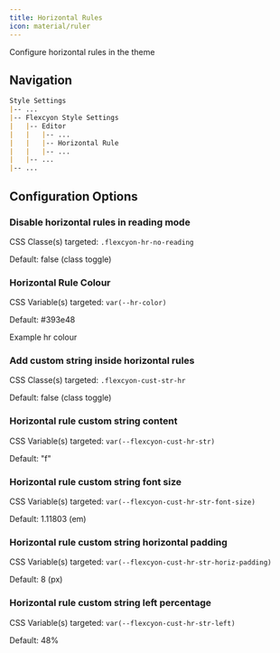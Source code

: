 ```yaml
---
title: Horizontal Rules
icon: material/ruler
---
```


Configure horizontal rules in the theme

## Navigation

```md
Style Settings
|-- ...
|-- Flexcyon Style Settings
|   |-- Editor
|   |   |-- ...
|   |   |-- Horizontal Rule
|   |   |-- ...
|   |-- ...
|-- ...
```

## Configuration Options

### Disable horizontal rules in reading mode
CSS Classe(s) targeted: `.flexcyon-hr-no-reading`

Default: false (class toggle)

### Horizontal Rule Colour
CSS Variable(s) targeted: `var(--hr-color)`

Default: #393e48

<span color="#393e48">Example hr colour</span>

### Add custom string inside horizontal rules
CSS Classe(s) targeted: `.flexcyon-cust-str-hr`

Default: false (class toggle)

### Horizontal rule custom string content
CSS Variable(s) targeted: `var(--flexcyon-cust-hr-str)`

Default: "f"

### Horizontal rule custom string font size
CSS Variable(s) targeted: `var(--flexcyon-cust-hr-str-font-size)`

Default: 1.11803 (em)

### Horizontal rule custom string horizontal padding
CSS Variable(s) targeted: `var(--flexcyon-cust-hr-str-horiz-padding)`

Default: 8 (px)

### Horizontal rule custom string left percentage
CSS Variable(s) targeted: `var(--flexcyon-cust-hr-str-left)`

Default: 48%
